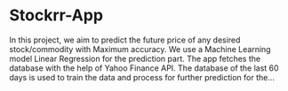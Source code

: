 # Stockrr-App
In this project, we aim to predict the future price of any desired stock/commodity with Maximum accuracy. We use a Machine Learning model Linear Regression for the prediction part. The app fetches the database with the help of Yahoo Finance API. The database of the last 60 days is used to train the data and process for further prediction for the…
